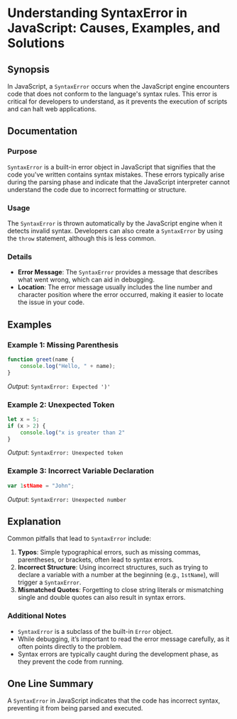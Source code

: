 <!--
Meta Description: # Understanding SyntaxError in JavaScript: Causes, Examples, and Solutions ## Synopsis In JavaScript, a `SyntaxError` occurs when the JavaScript engin...
Meta Keywords: syntaxerror, javascript, syntax, error, code
-->

# Understanding SyntaxError in JavaScript: Causes, Examples, and Solutions

## Synopsis
In JavaScript, a `SyntaxError` occurs when the JavaScript engine encounters code that does not conform to the language's syntax rules. This error is critical for developers to understand, as it prevents the execution of scripts and can halt web applications.

## Documentation
### Purpose
`SyntaxError` is a built-in error object in JavaScript that signifies that the code you've written contains syntax mistakes. These errors typically arise during the parsing phase and indicate that the JavaScript interpreter cannot understand the code due to incorrect formatting or structure.

### Usage
The `SyntaxError` is thrown automatically by the JavaScript engine when it detects invalid syntax. Developers can also create a `SyntaxError` by using the `throw` statement, although this is less common.

### Details
- **Error Message**: The `SyntaxError` provides a message that describes what went wrong, which can aid in debugging.
- **Location**: The error message usually includes the line number and character position where the error occurred, making it easier to locate the issue in your code.

## Examples
### Example 1: Missing Parenthesis
```javascript
function greet(name {
    console.log("Hello, " + name);
}
```
*Output*: `SyntaxError: Expected ')'`

### Example 2: Unexpected Token
```javascript
let x = 5;
if (x > 2) {
    console.log("x is greater than 2"
}
```
*Output*: `SyntaxError: Unexpected token`

### Example 3: Incorrect Variable Declaration
```javascript
var 1stName = "John";
```
*Output*: `SyntaxError: Unexpected number`

## Explanation
Common pitfalls that lead to `SyntaxError` include:

1. **Typos**: Simple typographical errors, such as missing commas, parentheses, or brackets, often lead to syntax errors.
2. **Incorrect Structure**: Using incorrect structures, such as trying to declare a variable with a number at the beginning (e.g., `1stName`), will trigger a `SyntaxError`.
3. **Mismatched Quotes**: Forgetting to close string literals or mismatching single and double quotes can also result in syntax errors.

### Additional Notes
- `SyntaxError` is a subclass of the built-in `Error` object.
- While debugging, it’s important to read the error message carefully, as it often points directly to the problem.
- Syntax errors are typically caught during the development phase, as they prevent the code from running.

## One Line Summary
A `SyntaxError` in JavaScript indicates that the code has incorrect syntax, preventing it from being parsed and executed.
